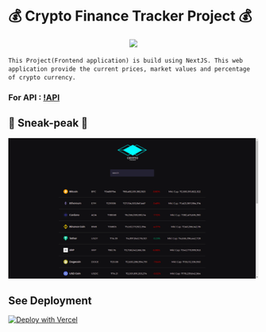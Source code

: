 # 💰 Crypto Finance Tracker Project 💰

<p align="center">
   <img src="https://readme-typing-svg.herokuapp.com?color=45ffaa&size=40&width=900&height=80&lines=Welcome-to-My-Crypto-Finance-Tracker"/>
</p>

`This Project(Frontend application) is build using NextJS. This web application provide the current prices, market values and percentage of crypto currency.`

### For API : [!API](https://www.coingecko.com/en/api/documentation)

## 👀 Sneak-peak 👀

<img src="Crypto.png" />

## See Deployment

[![Deploy with Vercel](https://vercel.com/button)](https://crypto-finance-tracker.vercel.app/)